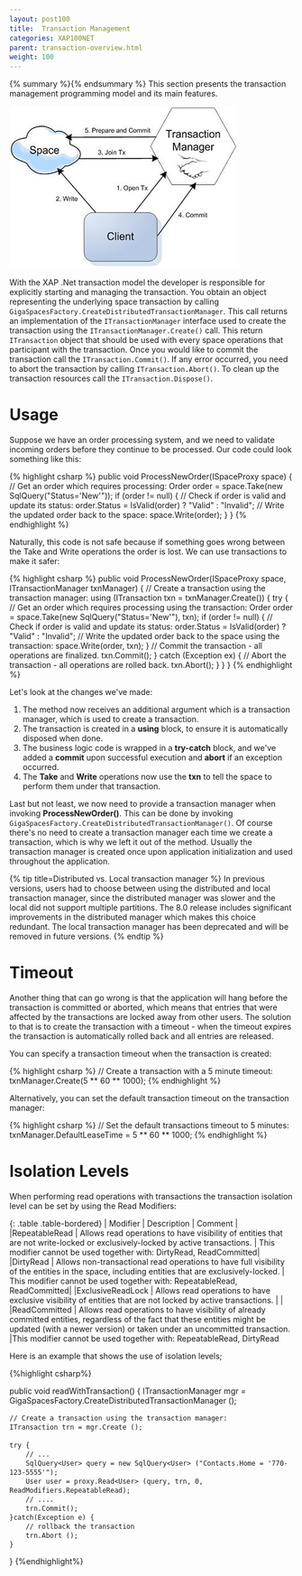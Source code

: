 ```yaml
---
layout: post100
title:  Transaction Management
categories: XAP100NET
parent: transaction-overview.html
weight: 100
---
```




{% summary %}{% endsummary %}
This section presents the transaction management programming model and its main features.

![tx_manager.jpg](/attachment_files/dotnet/tx_manager.jpg)

With the XAP .Net transaction model the developer is responsible for explicitly starting and managing the transaction. You obtain an object representing the underlying space transaction by calling `GigaSpacesFactory.CreateDistributedTransactionManager`.  This call returns an implementation of the `ITransactionManager` interface used to create the transaction using the `ITransactionManager.Create()` call. This return `ITransaction` object that should be used with every space operations that participant with the transaction. Once you would like to commit the transaction call the `ITransaction.Commit()`.
If any error occurred, you need to abort the transaction by calling `ITransaction.Abort()`. To clean up the transaction resources call the `ITransaction.Dispose()`.

# Usage

Suppose we have an order processing system, and we need to validate incoming orders before they continue to be processed. Our code could look something like this:

{% highlight csharp %}
public void ProcessNewOrder(ISpaceProxy space)
{
    // Get an order which requires processing:
    Order order = space.Take<Order>(new SqlQuery<Order>("Status='New'"));
    if (order != null)
    {
        // Check if order is valid and update its status:
        order.Status = IsValid(order) ? "Valid" : "Invalid";
        // Write the updated order back to the space:
        space.Write(order);
    }
}
{% endhighlight %}

Naturally, this code is not safe because if something goes wrong between the Take and Write operations the order is lost. We can use transactions to make it safer:

{% highlight csharp %}
public void ProcessNewOrder(ISpaceProxy space, ITransactionManager txnManager)
{
    // Create a transaction using the transaction manager:
    using (ITransaction txn = txnManager.Create())
    {
        try
        {
            // Get an order which requires processing using the transaction:
            Order order = space.Take<Order>(new SqlQuery<Order>("Status='New'"), txn);
            if (order != null)
            {
                // Check if order is valid and update its status:
                order.Status = IsValid(order) ? "Valid" : "Invalid";
                // Write the updated order back to the space using the transaction:
                space.Write(order, txn);
            }
            // Commit the transaction - all operations are finalized.
            txn.Commit();
        }
        catch (Exception ex)
        {
            // Abort the transaction - all operations are rolled back.
            txn.Abort();
        }
    }
}
{% endhighlight %}

Let's look at the changes we've made:

1. The method now receives an additional argument which is a transaction manager, which is used to create a transaction.
2. The transaction is created in a **using** block, to ensure it is automatically disposed when done.
3. The business logic code is wrapped in a **try-catch** block, and we've added a **commit** upon successful execution and **abort** if an exception occurred.
4. The **Take** and **Write** operations now use the **txn** to tell the space to perform them under that transaction.

Last but not least, we now need to provide a transaction manager when invoking **ProcessNewOrder()**. This can be done by invoking `GigaSpacesFactory.CreateDistributedTransactionManager()`. Of course there's no need to create a transaction manager each time we create a transaction, which is why we left it out of the method. Usually the transaction manager is created once upon application initialization and used throughout the application.

{% tip title=Distributed vs. Local transaction manager %}
In previous versions, users had to choose between using the distributed and local transaction manager, since the distributed manager was slower and the local did not support multiple partitions. The 8.0 release includes significant improvements in the distributed manager which makes this choice redundant. The local transaction manager has been deprecated and will be removed in future versions.
{% endtip %}

# Timeout

Another thing that can go wrong is that the application will hang before the transaction is committed or aborted, which means that entries that were affected by the transactions are locked away from other users. The solution to that is to create the transaction with a timeout - when the timeout expires the transaction is automatically rolled back and all entries are released.

You can specify a transaction timeout when the transaction is created:

{% highlight csharp %}
// Create a transaction with a 5 minute timeout:
txnManager.Create(5 ** 60 ** 1000);
{% endhighlight %}

Alternatively, you can set the default transaction timeout on the transaction manager:

{% highlight csharp %}
// Set the default transactions timeout to 5 minutes:
txnManager.DefaultLeaseTime = 5 ** 60 ** 1000;
{% endhighlight %}

# Isolation Levels

When performing read operations with transactions the transaction isolation level can be set by using the  Read Modifiers:

{: .table .table-bordered}
| Modifier | Description | Comment |
|RepeatableRead | Allows read operations to have visibility of entities that are not write-locked or exclusively-locked by active transactions. | This modifier cannot be used together with: DirtyRead, ReadCommitted|
|DirtyRead | Allows non-transactional read operations to have full visibility of the entities in the space, including entities that are exclusively-locked. | This modifier cannot be used together with: RepeatableRead, ReadCommitted|
|ExclusiveReadLock | Allows read operations to have exclusive visibility of entities that are not locked by active transactions. |  |
|ReadCommitted | Allows read operations to have visibility of already committed entities, regardless of the fact that these entities might be updated (with a newer version) or taken under an uncommitted transaction. |This modifier cannot be used together with: RepeatableRead, DirtyRead

Here is an example that shows the use of isolation levels;

{%highlight csharp%}

public void readWithTransaction()
{
	ITransactionManager mgr = GigaSpacesFactory.CreateDistributedTransactionManager ();

	// Create a transaction using the transaction manager:
	ITransaction trn = mgr.Create ();

	try {
		// ...
		SqlQuery<User> query = new SqlQuery<User> ("Contacts.Home = '770-123-5555'");
		User user = proxy.Read<User> (query, trn, 0, ReadModifiers.RepeatableRead);
		// ....
		trn.Commit();
	}catch(Exception e) {
		// rollback the transaction
		trn.Abort ();
	}
}
{%endhighlight%}

